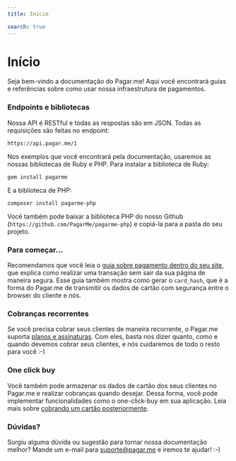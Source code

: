```yaml
---
title: Início

search: true
---
```


# Início

Seja bem-vindo a documentação do Pagar.me! Aqui você encontrará guias e
referências sobre como usar nossa infraestrutura de pagamentos.

### Endpoints e bibliotecas

Nossa API é RESTful e todas as respostas são em JSON. Todas as requisições são
feitas no endpoint:

```
https://api.pagar.me/1
```

Nos exemplos que você encontrará pela documentação, usaremos as nossas
bibliotecas de Ruby e PHP. Para instalar a biblioteca de Ruby:

```
gem install pagarme
```

E a biblioteca de PHP:

```
composer install pagarme-php
```

Você também pode baixar a biblioteca PHP do nosso Github
(`https://github.com/PagarMe/pagarme-php`) e copiá-la para a pasta do seu
projeto.

### Para começar...

Recomendamos que você leia o [guia sobre pagamento dentro do seu
site](/custom_form), que explica como realizar uma transação sem sair da sua
página de maneira segura. Esse guia também mostra como gerar o `card_hash`, que
é a forma do Pagar.me de transmitir os dados de cartão com segurança entre o
browser do cliente e nós.

### Cobranças recorrentes

Se você precisa cobrar seus clientes de maneira recorrente, o Pagar.me suporta
[planos e assinaturas](/plans_subscriptions). Com eles, basta nos dizer quanto,
como e quando devemos cobrar seus clientes, e nós cuidaremos de todo o resto para
você :-)

### One click buy

Você também pode armazenar os dados de cartão dos seus clientes no Pagar.me e
realizar cobranças quando desejar. Dessa forma, você pode implementar
funcionalidades como o one-click-buy em sua aplicação. Leia mais sobre
[cobrando um cartão posteriormente](/cards).

### Dúvidas?

Surgiu alguma dúvida ou sugestão para tornar nossa documentação melhor? Mande
um e-mail para [suporte@pagar.me](mailto:suporte@pagar.me) e iremos te ajudar!
:-)
